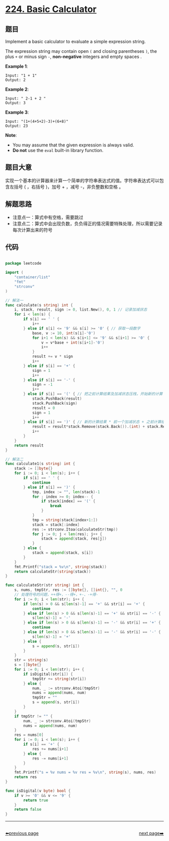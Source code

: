 # [224. Basic Calculator](https://leetcode.com/problems/basic-calculator/)


## 题目

Implement a basic calculator to evaluate a simple expression string.

The expression string may contain open `(` and closing parentheses `)`, the plus `+` or minus sign `-`, **non-negative** integers and empty spaces .

**Example 1**:

    Input: "1 + 1"
    Output: 2

**Example 2**:

    Input: " 2-1 + 2 "
    Output: 3

**Example 3**:

    Input: "(1+(4+5+2)-3)+(6+8)"
    Output: 23

**Note**:

- You may assume that the given expression is always valid.
- **Do not** use the `eval` built-in library function.

## 题目大意

实现一个基本的计算器来计算一个简单的字符串表达式的值。字符串表达式可以包含左括号 ( ，右括号 )，加号 + ，减号 -，非负整数和空格  。

## 解题思路

- 注意点一：算式中有空格，需要跳过
- 注意点二：算式中会出现负数，负负得正的情况需要特殊处理，所以需要记录每次计算出来的符号



## 代码

```go

package leetcode

import (
	"container/list"
	"fmt"
	"strconv"
)

// 解法一
func calculate(s string) int {
	i, stack, result, sign := 0, list.New(), 0, 1 // 记录加减状态
	for i < len(s) {
		if s[i] == ' ' {
			i++
		} else if s[i] <= '9' && s[i] >= '0' { // 获取一段数字
			base, v := 10, int(s[i]-'0')
			for i+1 < len(s) && s[i+1] <= '9' && s[i+1] >= '0' {
				v = v*base + int(s[i+1]-'0')
				i++
			}
			result += v * sign
			i++
		} else if s[i] == '+' {
			sign = 1
			i++
		} else if s[i] == '-' {
			sign = -1
			i++
		} else if s[i] == '(' { // 把之前计算结果及加减状态压栈，开始新的计算
			stack.PushBack(result)
			stack.PushBack(sign)
			result = 0
			sign = 1
			i++
		} else if s[i] == ')' { // 新的计算结果 * 前一个加减状态 + 之前计算结果
			result = result*stack.Remove(stack.Back()).(int) + stack.Remove(stack.Back()).(int)
			i++
		}
	}
	return result
}

// 解法二
func calculate1(s string) int {
	stack := []byte{}
	for i := 0; i < len(s); i++ {
		if s[i] == ' ' {
			continue
		} else if s[i] == ')' {
			tmp, index := "", len(stack)-1
			for ; index >= 0; index-- {
				if stack[index] == '(' {
					break
				}
			}
			tmp = string(stack[index+1:])
			stack = stack[:index]
			res := strconv.Itoa(calculateStr(tmp))
			for j := 0; j < len(res); j++ {
				stack = append(stack, res[j])
			}
		} else {
			stack = append(stack, s[i])
		}
	}
	fmt.Printf("stack = %v\n", string(stack))
	return calculateStr(string(stack))
}

func calculateStr(str string) int {
	s, nums, tmpStr, res := []byte{}, []int{}, "", 0
	// 处理符号的问题，++得+，--得+，+-、-+得-
	for i := 0; i < len(str); i++ {
		if len(s) > 0 && s[len(s)-1] == '+' && str[i] == '+' {
			continue
		} else if len(s) > 0 && s[len(s)-1] == '+' && str[i] == '-' {
			s[len(s)-1] = '-'
		} else if len(s) > 0 && s[len(s)-1] == '-' && str[i] == '+' {
			continue
		} else if len(s) > 0 && s[len(s)-1] == '-' && str[i] == '-' {
			s[len(s)-1] = '+'
		} else {
			s = append(s, str[i])
		}
	}
	str = string(s)
	s = []byte{}
	for i := 0; i < len(str); i++ {
		if isDigital(str[i]) {
			tmpStr += string(str[i])
		} else {
			num, _ := strconv.Atoi(tmpStr)
			nums = append(nums, num)
			tmpStr = ""
			s = append(s, str[i])
		}
	}
	if tmpStr != "" {
		num, _ := strconv.Atoi(tmpStr)
		nums = append(nums, num)
	}
	res = nums[0]
	for i := 0; i < len(s); i++ {
		if s[i] == '+' {
			res += nums[i+1]
		} else {
			res -= nums[i+1]
		}
	}
	fmt.Printf("s = %v nums = %v res = %v\n", string(s), nums, res)
	return res
}

func isDigital(v byte) bool {
	if v >= '0' && v <= '9' {
		return true
	}
	return false
}

```



----------------------------------------------
<div style="display: flex;justify-content: space-between;align-items: center;">
<p><a href="https://books.halfrost.com/leetcode/ChapterFour/0200~0299/0223.Rectangle-Area/">⬅️previous page</a></p>
<p><a href="https://books.halfrost.com/leetcode/ChapterFour/0200~0299/0225.Implement-Stack-using-Queues/">next page➡️</a></p>
</div>
